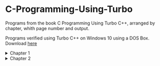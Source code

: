 # C-Programming-Using-Turbo
Programs from the book C Programming Using Turbo C++, arranged by chapter, whith page number and output.

Programs verified using Turbo C++ on Windows 10 using a DOS Box. Download [here](https://developerinsider.co/download-turbo-c-for-windows-7-8-8-1-and-windows-10-32-64-bit-full-screen/)

<details>
  <summary>Chapter 1</summary>
  
  ### [oneline.c](./Chapter1/ONELINE.C)

  Page 9

  ``I charge thee, speak!``

  ### [printwo.c](./Chapter1/PRINTWO.C)

  Page 20

  ``This is the number two: 2``

  ### [venus.c](./Chapter1/VENUS.C)

  Page 21

  ``Venus is 67 million miles``

 ``from the sun.``

  ### [sayjay.c](./Chapter1/SAYJAY.C)

  Page 22

  ``The letter j is pronounced jay.``

  ### [oneline2.c](./Chapter1/ONELINE2.C)

  Page 24

 `` I charge thee, speak!``

</details>
<details>
  <summary>Chapter 2</summary>
  
  ### [var.c](./Chapter2/VAR.C)
  
  Page 29
  
  ` This is the number two: 2 `
  
  ### [event.c](./Chapter2/EVENT.C)
  
  Page 33
  
  ` The winnning time in heat C of event 5 was 27.250000.`
  
  ### [event2.c](./Chapter2/EVENT2.C)
  
  Page 35
  
  ` The winning time in heat C of event 5 was 27.250000.`
  
  ### [event3.c](./Chapter2/EVENT3.C)
  
  Page 36
  
  ` The winning time in heat C of event 5 was 27.25. `
  
  ### [field.c](./Chapter2/FIELD.C)
  
  Page 37
  
  ` 3.0 12.5 523.3 `
  
  `300.0 1200.5 5300.3 `
  
  ### [field2.c](./Chapter2/FIELD2.C)
  
  Page 37
  
  ```
    3.0   12.5   523.3
  300.0 1200.5  5300.3
  ```
  
  ### [field3.c](./Chapter2/FIELD3.C)
  
  Page 39
  
  ```
  3.0    12.5    523.3
  300.0  1200.5  5300.3
  ```
  
  ### [tabtest.c](./Chapter2/TABTEST.C)
  
  Page 39
  
  ```
  Each    word    is
  tabbed  over    once
  ```
  
  ### [charbox.c](./Chapter2/CHARBOX.C)
  
  Page 41
  
  ### [box6char.c](./Chapter2/BOX6CHAR.C)
  
  Page 41
  
  ### [age.c](./Chapter2/AGE.C)
  
  Page 43
  
  ### [event4.c](./Chapter2/EVENT4.C)
  
  Page 44
  
  ### [addrtest.c](./Chapter2/ADDRTEST.C)
  
  Page 46
</details>
